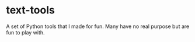 # text-tools
A set of Python tools that I made for fun. Many have no real purpose but are fun to play with.
